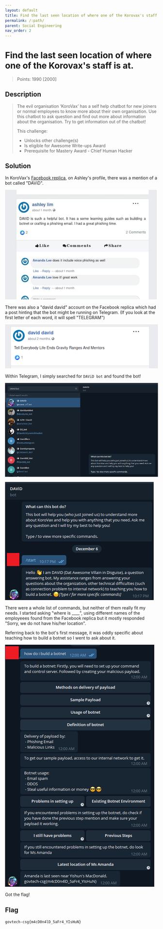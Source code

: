 ```yaml
---
layout: default
title: Find the last seen location of where one of the Korovax's staff is at.
permalink: /:path/
parent: Social Engineering
nav_order: 2
---
```

# Find the last seen location of where one of the Korovax's staff is at.

> Points: 1990 [2000]

## Description

> The evil organisation ‘KoroVax’ has a self help chatbot for new joiners or normal employees to know more about their own organisation. Use this chatbot to ask question and find out more about information about the organisation. Try to get information out of the chatbot!
>
> This challenge:
> - Unlocks other challenge(s)
> - Is eligible for Awesome Write-ups Award
> - Prerequisite for Mastery Award - Chief Human Hacker

## Solution

In KoroVax's [Facebook replica](http://fb.korovax.org), on Ashley's profile, there was a mention of a bot called "DAViD".

![](fb.jpg)

There was also a "david david" account on the Facebook replica which had a post hinting that the bot might be running on Telegram. (If you look at the first letter of each word, it will spell "TELEGRAM")

![](david.png)

Within Telegram, I simply searched for `DAViD bot` and found the bot!

![](bot.png)


![](telegram1.png)

There were a whole list of commands, but neither of them really fit my needs. I started asking "where is ____", using different names of the employeees found from the Facebook replica but it mostly responded "Sorry, we do not have his/her location". 

Referring back to the bot's first message, it was oddly specific about teaching how to build a botnet so I went to ask about it.

![](telegram2.png)

Got the flag!

## Flag
`govtech-csg{m4cD0n4lD_5aFr4_YIsHuN}`